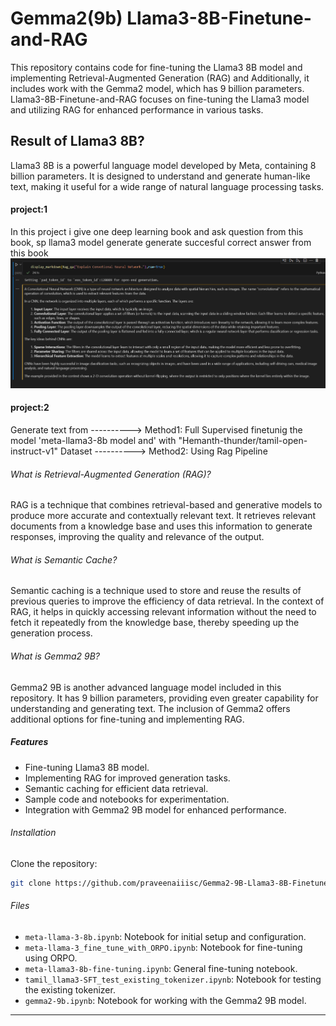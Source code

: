 # Gemma2(9b) Llama3-8B-Finetune-and-RAG

This repository contains code for fine-tuning the Llama3 8B model and implementing Retrieval-Augmented Generation (RAG) and Additionally, it includes work with the Gemma2 model, which has 9 billion parameters.
Llama3-8B-Finetune-and-RAG focuses on fine-tuning the Llama3 model and utilizing RAG for enhanced performance in various tasks. 

## Result of Llama3 8B?

Llama3 8B is a powerful language model developed by Meta, containing 8 billion parameters. It is designed to understand and generate human-like text, making it useful for a wide range of natural language processing tasks.
#### project:1
In this project i give one deep learning book and ask question from this book, sp llama3 model generate generate succesful correct answer from this book
![alt text](image-1.png)

#### project:2
Generate text from 
----------> Method1: Full Supervised finetunig the model 'meta-llama3-8b model and' with "Hemanth-thunder/tamil-open-instruct-v1" Dataset
----------> Method2: Using Rag Pipeline 



###### What is Retrieval-Augmented Generation (RAG)?
RAG is a technique that combines retrieval-based and generative models to produce more accurate and contextually relevant text. It retrieves relevant documents from a knowledge base and uses this information to generate responses, improving the quality and relevance of the output.

###### What is Semantic Cache?
Semantic caching is a technique used to store and reuse the results of previous queries to improve the efficiency of data retrieval. In the context of RAG, it helps in quickly accessing relevant information without the need to fetch it repeatedly from the knowledge base, thereby speeding up the generation process.

###### What is Gemma2 9B?
Gemma2 9B is another advanced language model included in this repository. It has 9 billion parameters, providing even greater capability for understanding and generating text. The inclusion of Gemma2 offers additional options for fine-tuning and implementing RAG.

##### Features
- Fine-tuning Llama3 8B model.
- Implementing RAG for improved generation tasks.
- Semantic caching for efficient data retrieval.
- Sample code and notebooks for experimentation.
- Integration with Gemma2 9B model for enhanced performance.

###### Installation
Clone the repository:
```bash
git clone https://github.com/praveenaiiisc/Gemma2-9B-Llama3-8B-Finetune-and-RAG-Project.git
```

###### Files
- `meta-llama-3-8b.ipynb`: Notebook for initial setup and configuration.
- `meta-llama-3_fine_tune_with_ORPO.ipynb`: Notebook for fine-tuning using ORPO.
- `meta-llama3-8b-fine-tuning.ipynb`: General fine-tuning notebook.
- `tamil_llama3-SFT_test_existing_tokenizer.ipynb`: Notebook for testing the existing tokenizer.
- `gemma2-9b.ipynb`: Notebook for working with the Gemma2 9B model.

---
